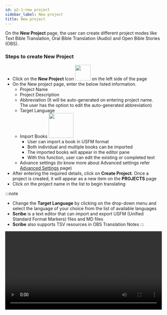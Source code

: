 ```yaml
---
id: p2-1-new project
sidebar_label: New project
title: New project
---
```

On the **New Project** page, the user can create different project modes like Text Bible Translation, Oral Bible Translation (Audio) and Open Bible Stories (OBS).

### Steps to create New Project ###
- Click on the **New Project** Icon  <img src="/0.5.6/en_new_project.png" width="50px" alt=""/>  on the left side of the page
- On the New project page, enter the below listed information.
  - Project Name
  - Project Description 
  - Abbreviation (It will be auto-generated on entering project name. The user has the option to edit the auto-generated abbreviation)
  - Target Language 
  - Import Books <img src="/assets/importicc.png" width="80px" alt=""/>
      - User can import a book in USFM format
      - Both individual and multiple books can be imported
      - The imported books will appear in the editor pane
      - With this function, user can edit the existing or completed text
  - Advance settings (to know more about Advanced settings refer [Advanced Settings](./p2-2-advanced%20settings.md) page) 
- After entering the required details, click on **Create Project**. 
Once a project is created, it will appear as a new item on the **PROJECTS** page
- Click on the project name in the list to begin translating
 
 :::note
  - Change the **Target Language** by clicking on the drop-down menu and select the language of your choice from the list of available languages
  - **Scribe** is a text editor that can import and export USFM (Unified Standard Format Markers) files and MD files
  - **Scribe** also supports TSV resources in OBS Translation Notes
 :::
 

  

<video controls src="/0.8.1/en-creating-project.mp4" width="100%" type="video/mov"/>

### Add a new language ###

If the desired language isn't listed in the target language drop-down menu, the user can still create the project in that language.

#### Steps to add a new language 

- Click on the plus sign <img src="/assets/plusicc.png" width="20px" alt=""/>
- A dialogue box with the option to add the new language appears
- Add the **Language Name** and **Language Code**
- Choose the script direction **(RTL or LTR)**
- Click the **CREATE** button

<video controls src="/0.5.5/en-adding-new-language.mov" width="100%" type="video/mov"/>


    
       